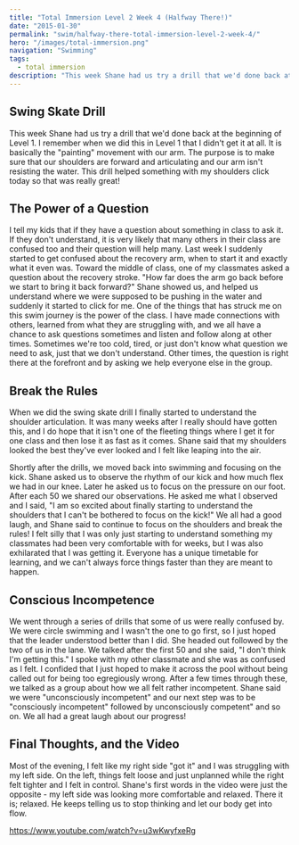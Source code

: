 ```yaml
---
title: "Total Immersion Level 2 Week 4 (Halfway There!)"
date: "2015-01-30"
permalink: "swim/halfway-there-total-immersion-level-2-week-4/"
hero: "/images/total-immersion.png"
navigation: "Swimming"
tags:
  - total immersion
description: "This week Shane had us try a drill that we'd done back at the beginning of Level 1. I remember when we did this in Level 1 that I didn't get it at all. It is basically the 'painting' movement with our arm."
---
```


## Swing Skate Drill

This week Shane had us try a drill that we'd done back at the beginning of Level 1. I remember when we did this in Level 1 that I didn't get it at all. It is basically the "painting" movement with our arm. The purpose is to make sure that our shoulders are forward and articulating and our arm isn't resisting the water. This drill helped something with my shoulders click today so that was really great!

## The Power of a Question

I tell my kids that if they have a question about something in class to ask it. If they don't understand, it is very likely that many others in their class are confused too and their question will help many. Last week I suddenly started to get confused about the recovery arm, when to start it and exactly what it even was. Toward the middle of class, one of my classmates asked a question about the recovery stroke. "How far does the arm go back before we start to bring it back forward?" Shane showed us, and helped us understand where we were supposed to be pushing in the water and suddenly it started to click for me. One of the things that has struck me on this swim journey is the power of the class. I have made connections with others, learned from what they are struggling with, and we all have a chance to ask questions sometimes and listen and follow along at other times. Sometimes we're too cold, tired, or just don't know what question we need to ask, just that we don't understand. Other times, the question is right there at the forefront and by asking we help everyone else in the group.

## Break the Rules

When we did the swing skate drill I finally started to understand the shoulder articulation. It was many weeks after I really should have gotten this, and I do hope that it isn't one of the fleeting things where I get it for one class and then lose it as fast as it comes. Shane said that my shoulders looked the best they've ever looked and I felt like leaping into the air.

Shortly after the drills, we moved back into swimming and focusing on the kick. Shane asked us to observe the rhythm of our kick and how much flex we had in our knee. Later he asked us to focus on the pressure on our foot. After each 50 we shared our observations. He asked me what I observed and I said, "I am so excited about finally starting to understand the shoulders that I can't be bothered to focus on the kick!" We all had a good laugh, and Shane said to continue to focus on the shoulders and break the rules! I felt silly that I was only just starting to understand something my classmates had been very comfortable with for weeks, but I was also exhilarated that I was getting it. Everyone has a unique timetable for learning, and we can't always force things faster than they are meant to happen.

## Conscious Incompetence

We went through a series of drills that some of us were really confused by. We were circle swimming and I wasn't the one to go first, so I just hoped that the leader understood better than I did. She headed out followed by the two of us in the lane. We talked after the first 50 and she said, "I don't think I'm getting this." I spoke with my other classmate and she was as confused as I felt. I confided that I just hoped to make it across the pool without being called out for being too egregiously wrong. After a few times through these, we talked as a group about how we all felt rather incompetent. Shane said we were "unconsciously incompetent" and our next step was to be "consciously incompetent" followed by unconsciously competent" and so on. We all had a great laugh about our progress!

## Final Thoughts, and the Video

Most of the evening, I felt like my right side "got it" and I was struggling with my left side. On the left, things felt loose and just unplanned while the right felt tighter and I felt in control. Shane's first words in the video were just the opposite - my left side was looking more comfortable and relaxed. There it is; relaxed. He keeps telling us to stop thinking and let our body get into flow.

https://www.youtube.com/watch?v=u3wKwyfxeRg
